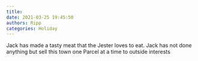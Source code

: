 ```yaml
---
title: 
date: 2021-03-25 19:45:50
authors: Ripp
categories: Holiday
---
```


 Jack has made a tasty meat that the Jester loves to eat.
Jack has not done anything but sell this town one
Parcel at a time to outside interests